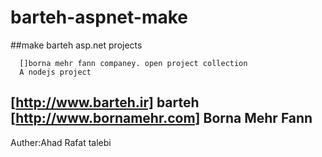 # barteh-aspnet-make
##make barteh asp.net projects
``` Barteh
  []borna mehr fann companey. open project collection
  A nodejs project
```


[http://www.barteh.ir] barteh
[http://www.bornamehr.com] Borna Mehr Fann
---
Auther:Ahad Rafat talebi
